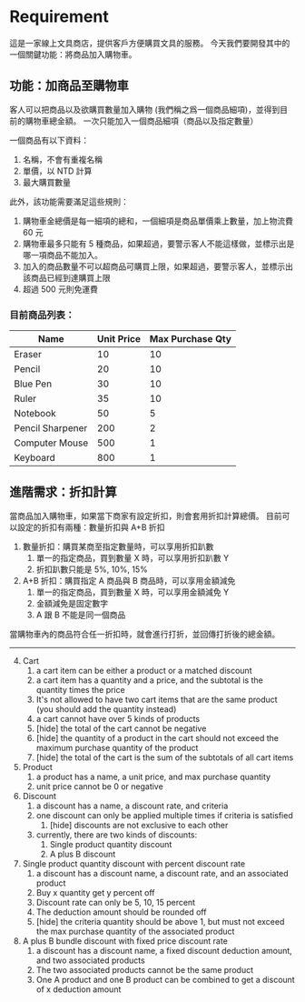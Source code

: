 # Requirement

這是一家線上文具商店，提供客戶方便購買文具的服務。
今天我們要開發其中的一個關鍵功能：將商品加入購物車。

## 功能：加商品至購物車

客人可以把商品以及欲購買數量加入購物 (我們稱之爲一個商品細項)，並得到目前的購物車總金額。
一次只能加入一個商品細項（商品以及指定數量）

一個商品有以下資料：

1. 名稱，不會有重複名稱
2. 單價，以 NTD 計算
3. 最大購買數量

此外，該功能需要滿足這些規則：

1. 購物車金總價是每一細項的總和，一個細項是商品單價乘上數量，加上物流費 60 元
2. 購物車最多只能有 5 種商品，如果超過，要警示客人不能這樣做，並標示出是哪一項商品不能加入。
3. 加入的商品數量不可以超商品可購買上限，如果超過，要警示客人，並標示出該商品已經到達購買上限
4. 超過 500 元則免運費

### 目前商品列表：

| Name             | Unit Price | Max Purchase Qty |
|------------------|------------|------------------|
| Eraser           | 10         | 10               |
| Pencil           | 20         | 10               |
| Blue Pen         | 30         | 10               |
| Ruler            | 35         | 10               |
| Notebook         | 50         | 5                |
| Pencil Sharpener | 200        | 2                |
| Computer Mouse   | 500        | 1                |
| Keyboard         | 800        | 1                |

## 進階需求：折扣計算

當商品加入購物車，如果當下商家有設定折扣，則會套用折扣計算總價。
目前可以設定的折扣有兩種：數量折扣與 A+B 折扣

1. 數量折扣：購買某商至指定數量時，可以享用折扣趴數
    1. 單一的指定商品，買到數量 X 時，可以享用折扣趴數 Y
    2. 折扣趴數只能是 5%, 10%, 15%
2. A+B 折扣：購買指定 A 商品與 B 商品時，可以享用金額減免
    1. 單一的指定商品，買到數量 X 時，可以享用金額減免 Y
    2. 金額減免是固定數字
    3. A 跟 B 不能是同一個商品

當購物車內的商品符合任一折扣時，就會進行打折，並回傳打折後的總金額。


---

4. Cart
    1. a cart item can be either a product or a matched discount
    2. a cart item has a quantity and a price, and the subtotal is the quantity times the price
    3. It's not allowed to have two cart items that are the same product (you should add the quantity instead)
    4. a cart cannot have over 5 kinds of products
    5. [hide] the total of the cart cannot be negative
    6. [hide] the quantity of a product in the cart should not exceed the maximum purchase quantity of the product
    7. [hide] the total of the cart is the sum of the subtotals of all cart items
5. Product
    1. a product has a name, a unit price, and max purchase quantity
    2. unit price cannot be 0 or negative
6. Discount
    1. a discount has a name, a discount rate, and criteria
    2. one discount can only be applied multiple times if criteria is satisfied
        1. [hide] discounts are not exclusive to each other
    3. currently, there are two kinds of discounts:
        1. Single product quantity discount
        2. A plus B discount
7. Single product quantity discount with percent discount rate
    1. a discount has a discount name, a discount rate, and an associated product
    2. Buy x quantity get y percent off
    3. Discount rate can only be 5, 10, 15 percent
    4. The deduction amount should be rounded off
    5. [hide] the criteria quantity should be above 1, but must not exceed the max purchase quantity of the
       associated product
8. A plus B bundle discount with fixed price discount rate
    1. a discount has a discount name, a fixed discount deduction amount, and two associated products
    2. The two associated products cannot be the same product
    3. One A product and one B product can be combined to get a discount of x deduction amount
